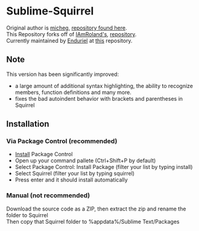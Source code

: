 # Sublime-Squirrel
Original author is [micheg](https://github.com/micheg), [repository found here](https://github.com/micheg/sublime_squirrel).\
This Repository forks off of [IAmRoland's](https://github.com/iAmRoland), [repository](https://github.com/iAmRoland/Sublime-Squirrel).\
Currently maintained by [Enduriel](https://github.com/Enduriel) at [this](https://github.com/Enduriel/Sublime-Squirrel) repository.

## Note
This version has been significantly improved: 

* a large amount of additional syntax highlighting, the ability to recognize members, function definitions and many more.
* fixes the bad autoindent behavior with brackets and parentheses in Squirrel

## Installation

### Via Package Control (recommended)
* [Install](https://packagecontrol.io/installation) Package Control
* Open up your command pallete (Ctrl+Shift+P by default)
* Select Package Control: Install Package (filter your list by typing install)
* Select Squirrel (filter your list by typing squirrel)
* Press enter and it should install automatically

### Manual (not recommended)
Download the source code as a ZIP, then extract the zip and rename the folder to Squirrel\
Then copy that Squirrel folder to %appdata%/Sublime Text/Packages
